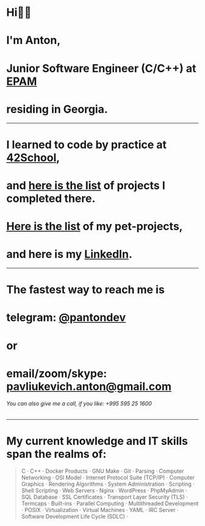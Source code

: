 # Hi👋🏼
# I'm Anton,
# Junior Software Engineer (C/C++) at [EPAM](https://www.epam.com/)  
# residing in Georgia.
***
# I learned to code by practice at [42School](https://42.fr/en/homepage/), 
# and [here is the list](https://github.com/itonyluke/21_42_school_projects) of projects I completed there.
# [Here is the list](https://github.com/itonyluke/pet_projects) of my pet-projects,
# and here is my [LinkedIn](https://www.linkedin.com/in/pantondev/).
<!-- # and my [website](https://panton.dev/)*.  
###### *but there is just a summary of the information you can find here on GitHub and LinkedIn. -->
***
# The fastest way to reach me is
# telegram: [@pantondev](https://t.me/pantondev)
# or
# email/zoom/skype: pavliukevich.anton@gmail.com
###### You can also give me a call, if you like: +995 595 25 1600

***
# My current knowledge and IT skills span the realms of:
> C · C++ · Docker Products · GNU Make · Git  · Parsing · Computer Networking · OSI Model · Internet Protocol Suite (TCP/IP) · Computer Graphics · Rendering Algorithms · System Administration · Scripting · Shell Scripting · Web Servers · Nginx · WordPress · PhpMyAdmin · SQL Database · SSL Certificates · Transport Layer Security (TLS) · Termcaps · Built-ins · Parallel Computing · Multithreaded Development · POSIX · Virtualization · Virtual Machines · YAML · IRC Server · Software Development Life Cycle (SDLC) · 
